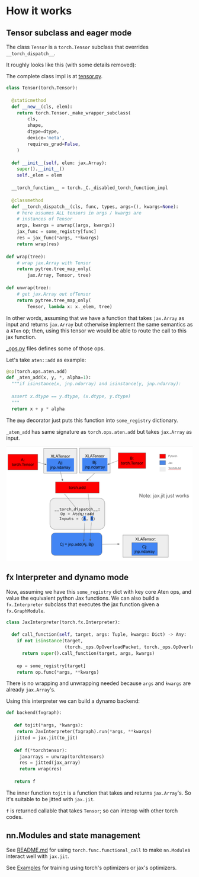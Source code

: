 # How it works

## Tensor subclass and eager mode

The class `Tensor` is a `torch.Tensor` subclass that overrides
`__torch_dispatch__`.

It roughly looks like this (with some details removed):

The complete class impl is at [tensor.py](../torchax/tensor.py).

```python
class Tensor(torch.Tensor):

  @staticmethod
  def __new__(cls, elem):
    return torch.Tensor._make_wrapper_subclass(
        cls,
        shape,
        dtype=dtype,
        device='meta',
        requires_grad=False,
    )

  def __init__(self, elem: jax.Array):
    super().__init__()
    self._elem = elem

  __torch_function__ = torch._C._disabled_torch_function_impl

  @classmethod
  def __torch_dispatch__(cls, func, types, args=(), kwargs=None):
    # here assumes ALL tensors in args / kwargs are
    # instances of Tensor
    args, kwargs = unwrap((args, kwargs))
    jax_func = some_registry[func]
    res = jax_func(*args, **kwargs)
    return wrap(res)

def wrap(tree):
    # wrap jax.Array with Tensor
    return pytree.tree_map_only(
        jax.Array, Tensor, tree)

def unwrap(tree):
    # get jax.Array out ofTensor
    return pytree.tree_map_only(
        Tensor, lambda x: x._elem, tree)
```

In other words, assuming that we have a function that takes `jax.Array` as input
and returns `jax.Array` but otherwise implement the same semantics as a `ATen`
op; then, using this tensor we would be able to route the call to this jax
function.

[\_ops.py](../torchax/_ops.py) files defines some of those ops.

Let's take `aten::add` as example:

```python
@op(torch.ops.aten.add)
def _aten_add(x, y, *, alpha=1):
  """if isinstance(x, jnp.ndarray) and isinstance(y, jnp.ndarray):

  assert x.dtype == y.dtype, (x.dtype, y.dtype)
  """
  return x + y * alpha
```

The `@op` decorator just puts this function into `some_registry` dictionary.

`_aten_add` has same signature as `torch.ops.aten.add` but takes `jax.Array` as
input.

![](dispatch.png)

## fx Interpreter and dynamo mode

Now, assuming we have this `some_registry` dict with key core Aten ops, and
value the equivalent python Jax functions. We can also build a `fx.Interpreter`
subclass that executes the jax function given a `fx.GraphModule`.

```python
class JaxInterpreter(torch.fx.Interpreter):

  def call_function(self, target, args: Tuple, kwargs: Dict) -> Any:
    if not isinstance(target,
                      (torch._ops.OpOverloadPacket, torch._ops.OpOverload)):
      return super().call_function(target, args, kwargs)

    op = some_registry[target]
    return op.func(*args, **kwargs)
```

There is no wrapping and unwrapping needed because `args` and `kwargs` are
already `jax.Array`'s.

Using this interpreter we can build a dynamo backend:

```python
def backend(fxgraph):

   def tojit(*args, *kwargs):
    return JaxInterpreter(fxgraph).run(*args, **kwargs)
   jitted = jax.jit(to_jit)

   def f(*torchtensor):
     jaxarrays = unwrap(torchtensors)
     res = jitted(jax_array)
     return wrap(res)

   return f
```

The inner function `tojit` is a function that takes and returns `jax.Array`'s.
So it's suitable to be jitted with `jax.jit`.

`f` is returned callable that takes `Tensor`; so can interop with other torch
codes.

## nn.Modules and state management

See [README.md](../README.md) for using `torch.func.functional_call` to make
`nn.Module`s interact well with `jax.jit`.

See [Examples](../examples/README.md) for training using torch's optimizers or
jax's optimizers.
